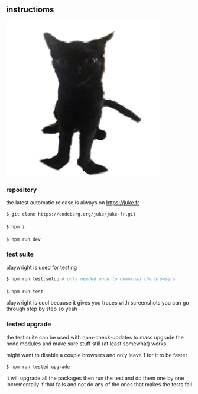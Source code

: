 ## instructioms

![jinx the cat my beolved](components/assets/jinx.png)

### repository

the latest automatic release is always on https://juke.fr

```bash
$ git clone https://codeberg.org/juke/juke-fr.git

$ npm i

$ npm run dev
```

### test suite

playwright is used for testing

```bash
$ npm run test:setup # only needed once to download the browsers

$ npm run test
```

playwright is cool because it gives you traces with screenshots you can go through step by step so yeah

### tested upgrade

the test suite can be used with npm-check-updates to mass upgrade the node modules and make sure stuff still (at least somewhat) works

might want to disable a couple browsers and only leave 1 for it to be faster

```bash
$ npm run tested-upgrade
```

it will upgrade all the packages then run the test and do them one by one incrementally if that fails and not do any of the ones that makes the tests fail
